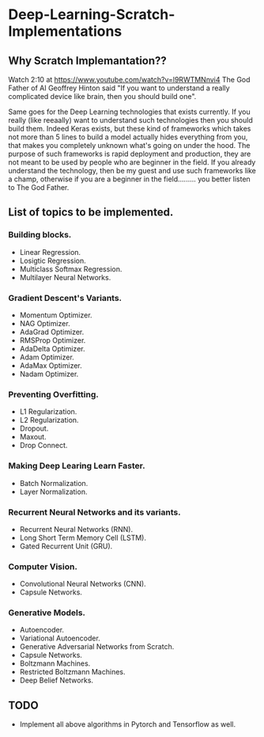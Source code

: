 # Deep-Learning-Scratch-Implementations

## Why Scratch Implemantation??

Watch 2:10 at https://www.youtube.com/watch?v=l9RWTMNnvi4
The God Father of AI Geoffrey Hinton said "If you want to understand a really complicated device like brain, then you should build one".

Same goes for the Deep Learning technologies that exists currently. If you really (like reeaally) want to understand such technologies then you should build them. Indeed Keras exists, but these kind of frameworks which takes not more than 5 lines to build a model actually hides everything from you, that makes you completely unknown what's going on under the hood. The purpose of such frameworks is rapid deployment and production, they are not meant to be used by people who are beginner in the field. If you already understand the technology, then be my guest and use such frameworks like a champ, otherwise if you are a beginner in the field......... you better listen to The God Father.

## List of topics to be implemented.

### Building blocks.
- Linear Regression.
- Losigtic Regression.
- Multiclass Softmax Regression.
- Multilayer Neural Networks.

### Gradient Descent's Variants. 
- Momentum Optimizer.
- NAG Optimizer.
- AdaGrad Optimizer.
- RMSProp Optimizer.
- AdaDelta Optimizer.
- Adam Optimizer.
- AdaMax Optimizer.
- Nadam Optimizer.

### Preventing Overfitting.
- L1 Regularization.
- L2 Regularization.
- Dropout.
- Maxout.
- Drop Connect.

### Making Deep Learing Learn Faster.
- Batch Normalization.
- Layer Normalization.

### Recurrent Neural Networks and its variants. 
- Recurrent Neural Networks (RNN).
- Long Short Term Memory Cell (LSTM).
- Gated Recurrent Unit (GRU).

### Computer Vision.
- Convolutional Neural Networks (CNN).
- Capsule Networks.

### Generative Models.
- Autoencoder.
- Variational Autoencoder.
- Generative Adversarial Networks from Scratch.
- Capsule Networks.
- Boltzmann Machines.
- Restricted Boltzmann Machines.
- Deep Belief Networks.


## TODO

- Implement all above algorithms in Pytorch and Tensorflow as well.

